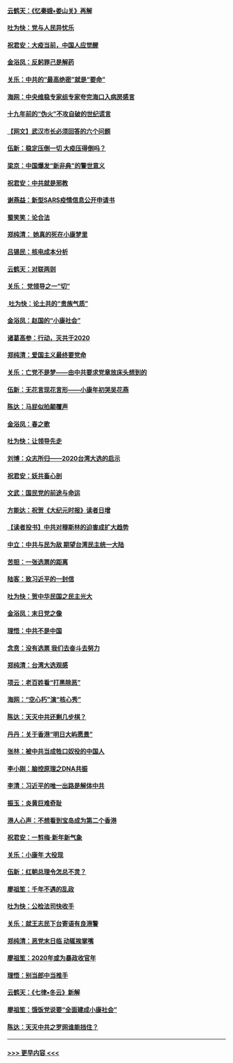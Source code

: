 #### [云鹤天：《忆秦娥▪娄山关》再解](../pages/nsc993/n11824682.md?t=01271531) 
#### [吐为快：党与人民异忧乐](../pages/nsc993/n11824660.md?t=01271531) 
#### [祝君安：大疫当前，中国人应觉醒](../pages/nsc993/n11821946.md?t=01271531) 
#### [金浴凤：反躬罪己是解药](../pages/nsc993/n11820280.md?t=01271531) 
#### [关乐：中共的“最高绝密”就是“要命”](../pages/nsc993/n11816946.md?t=01271531) 
#### [海网：中央维稳专家组专家夸完海口入病房感言](../pages/nsc993/n11815138.md?t=01271531) 
#### [十九年前的“伪火”不攻自破的世纪谎言](../pages/nsc993/n11813238.md?t=01271531) 
#### [【网文】武汉市长必须回答的六个问题](../pages/nsc993/n11813848.md?t=01271531) 
#### [伍新：稳定压倒一切 大疫压得倒吗？](../pages/nsc993/n11812634.md?t=01271531) 
#### [梁京：中国爆发“新非典”的警世意义](../pages/nsc993/n11812554.md?t=01271531) 
#### [祝君安：中共就是邪教](../pages/nsc993/n11812431.md?t=01271531) 
#### [谢燕益：新型SARS疫情信息公开申请书](../pages/nsc993/n11808840.md?t=01271531) 
#### [蜀笑笑：论合法](../pages/nsc993/n11808064.md?t=01271531) 
#### [郑纯清： 她真的死在小康梦里](../pages/nsc993/n11806623.md?t=01271531) 
#### [吕锡民：核电成本分析](../pages/nsc993/n11806284.md?t=01271531) 
#### [云鹤天：对联两则](../pages/nsc993/n11805957.md?t=01271531) 
#### [关乐： 党领导之一“切”](../pages/nsc993/n11804505.md?t=01271531) 
#### [ 吐为快：论土共的“贵族气质”](../pages/nsc993/n11804490.md?t=01271531) 
#### [金浴凤：赵国的“小康社会”](../pages/nsc993/n11804452.md?t=01271531) 
#### [诸葛高参：行动，灭共于2020](../pages/nsc993/n11804120.md?t=01271531) 
#### [郑纯清：爱国主义最终要党命](../pages/nsc993/n11802197.md?t=01271531) 
#### [关乐：亡党不是梦——由中共要求党章放床头想到的](../pages/nsc993/n11802156.md?t=01271531) 
#### [伍新：无花言现花言形——小康年初哭吴花燕](../pages/nsc993/n11800044.md?t=01271531) 
#### [陈达：马屁似拍颠覆声](../pages/nsc993/n11800010.md?t=01271531) 
#### [金浴凤：春之歌](../pages/nsc993/n11797687.md?t=01271531) 
#### [吐为快：让领导先走](../pages/nsc993/n11797512.md?t=01271531) 
#### [刘博：众志所归——2020台湾大选的启示](../pages/nsc993/n11796878.md?t=01271531) 
#### [祝君安：妖共畜心剖](../pages/nsc993/n11794273.md?t=01271531) 
#### [文武：国民党的前途与命运](../pages/nsc993/n11794198.md?t=01271531) 
#### [方能达：祝贺《大纪元时报》读者日增](../pages/nsc993/n11793807.md?t=01271531) 
#### [【读者投书】中共对穆斯林的迫害成扩大趋势](../pages/nsc993/n11791371.md?t=01271531) 
#### [中立：中共与民为敌 期望台湾民主统一大陆](../pages/nsc993/n11790392.md?t=01271531) 
#### [苦胆：一张选票的距离](../pages/nsc993/n11788914.md?t=01271531) 
#### [陆客：致习近平的一封信](../pages/nsc993/n11788867.md?t=01271531) 
#### [吐为快：贺中华民国之民主光大](../pages/nsc993/n11788618.md?t=01271531) 
#### [金浴凤：末日党之像](../pages/nsc993/n11787475.md?t=01271531) 
#### [理悟：中共不是中国](../pages/nsc993/n11787463.md?t=01271531) 
#### [念贲：没有选票  我们去奋斗去努力](../pages/nsc993/n11787398.md?t=01271531) 
#### [郑纯清：台湾大选观感](../pages/nsc993/n11786210.md?t=01271531) 
#### [项云：老百姓看“打黑除恶”](../pages/nsc993/n11785398.md?t=01271531) 
#### [海网：“空心朽”演“核心秀”](../pages/nsc993/n11783874.md?t=01271531) 
#### [陈达：天灭中共还剩几步棋？](../pages/nsc993/n11783719.md?t=01271531) 
#### [丹丹：关于香港“明日大屿愿景”](../pages/nsc993/n11783273.md?t=01271531) 
#### [张林：被中共当成牲口奴役的中国人](../pages/nsc993/n11782397.md?t=01271531) 
#### [李小刚：脑控原理之DNA共振](../pages/nsc993/n11780962.md?t=01271531) 
#### [李清：习近平的唯一出路是解体中共](../pages/nsc993/n11780866.md?t=01271531) 
#### [振玉：炎黄巨难奇耻](../pages/nsc993/n11779632.md?t=01271531) 
#### [港人心声：不想看到宝岛成为第二个香港](../pages/nsc993/n11778817.md?t=01271531) 
#### [祝君安：一剪梅‧新年新气象](../pages/nsc993/n11776340.md?t=01271531) 
#### [关乐：小康年 大役现](../pages/nsc993/n11774213.md?t=01271531) 
#### [伍新：红朝总理令怎总不灵？](../pages/nsc993/n11770813.md?t=01271531) 
#### [廖祖笙：千年不遇的乱政](../pages/nsc993/n11770373.md?t=01271531) 
#### [吐为快：公检法司快收手](../pages/nsc993/n11770359.md?t=01271531) 
#### [关乐：就王志民下台寄语有良港警](../pages/nsc993/n11769903.md?t=01271531) 
#### [郑纯清：恶党末日临 动辄挨掌嘴](../pages/nsc993/n11769356.md?t=01271531) 
#### [廖祖笙：2020年或为暴政收官年](../pages/nsc993/n11768216.md?t=01271531) 
#### [理悟：别当郎中当推手](../pages/nsc993/n11768243.md?t=01271531) 
#### [云鹤天：《七律▪冬云》新解](../pages/nsc993/n11768204.md?t=01271531) 
#### [廖祖笙：饿饭党说要“全面建成小康社会”](../pages/nsc993/n11767482.md?t=01271531) 
#### [陈达：天灭中共之罗网谁能挡住？](../pages/nsc993/n11767465.md?t=01271531) 

----
#### [ >>> 更早内容 <<< ](../indexes/nsc993-earlier.md)
